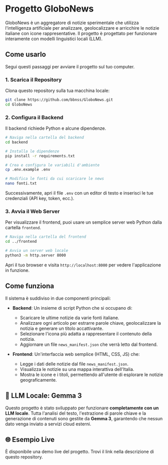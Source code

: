 # Progetto GloboNews 

GloboNews è un aggregatore di notizie sperimentale che utilizza l'intelligenza artificiale per analizzare, geolocalizzare e arricchire le notizie italiane con icone rappresentative. Il progetto è progettato per funzionare interamente con modelli linguistici locali (LLM).


## Come usarlo

Segui questi passaggi per avviare il progetto sul tuo computer.

### 1. Scarica il Repository

Clona questo repository sulla tua macchina locale:

```bash
git clone https://github.com/bbnss/GloboNews.git
cd GloboNews
```

### 2. Configura il Backend

Il backend richiede Python e alcune dipendenze.

```bash
# Naviga nella cartella del backend
cd backend

# Installa le dipendenze
pip install -r requirements.txt

# Crea e configura le variabili d'ambiente
cp .env.example .env

# Modifica le fonti da cui scaricare le news
nano fonti.txt
```

Successivamente, apri il file `.env` con un editor di testo e inserisci le tue credenziali (API key, token, ecc.).

### 3. Avvia il Web Server

Per visualizzare il frontend, puoi usare un semplice server web Python dalla cartella `frontend`.

```bash
# Naviga nella cartella del frontend
cd ../frontend

# Avvia un server web locale
python3 -m http.server 8000
```

Apri il tuo browser e visita `http://localhost:8000` per vedere l'applicazione in funzione.

## Come funziona

Il sistema è suddiviso in due componenti principali:

*   **Backend**: Un insieme di script Python che si occupano di:
    *   Scaricare le ultime notizie da varie fonti italiane.
    *   Analizzare ogni articolo per estrarre parole chiave, geolocalizzare la notizia e generare un titolo accattivante.
    *   Selezionare l'icona più adatta a rappresentare il contenuto della notizia.
    *   Aggiornare un file `news_manifest.json` che verrà letto dal frontend.

*   **Frontend**: Un'interfaccia web semplice (HTML, CSS, JS) che:
    *   Legge i dati delle notizie dal file `news_manifest.json`.
    *   Visualizza le notizie su una mappa interattiva dell'Italia.
    *   Mostra le icone e i titoli, permettendo all'utente di esplorare le notizie geograficamente.

## 🤖 LLM Locale: Gemma 3

Questo progetto è stato sviluppato per funzionare **completamente con un LLM locale**. Tutta l'analisi del testo, l'estrazione di parole chiave e la generazione di contenuti sono gestite da **Gemma 3**, garantendo che nessun dato venga inviato a servizi cloud esterni.

## 🌐 Esempio Live

È disponibile una demo live del progetto. Trovi il link nella descrizione di questo repository.
